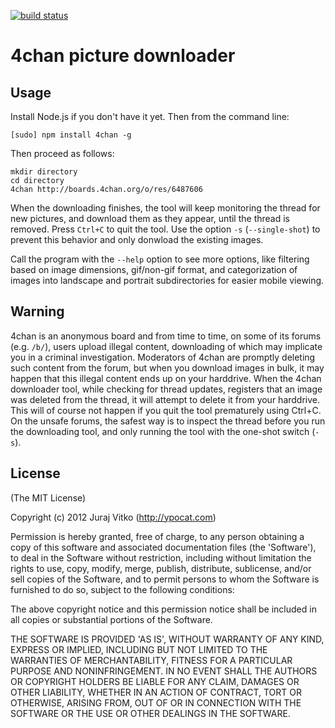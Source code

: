 [![build status](https://secure.travis-ci.org/ypocat/4chan.png)](http://travis-ci.org/ypocat/4chan)
# 4chan picture downloader

## Usage

Install Node.js if you don't have it yet. Then from the command line:
	
	[sudo] npm install 4chan -g

Then proceed as follows:
	
	mkdir directory
	cd directory
	4chan http://boards.4chan.org/o/res/6487606

When the downloading finishes, the tool will keep monitoring the thread for new pictures, and download them as they appear, until the thread is removed. Press `Ctrl+C` to quit the tool. Use the option `-s` (`--single-shot`) to prevent this behavior and only donwload the existing images.

Call the program with the `--help` option to see more options, like filtering based on image dimensions, gif/non-gif format, and categorization of images into landscape and portrait subdirectories for easier mobile viewing.

## Warning

4chan is an anonymous board and from time to time, on some of its forums (e.g. `/b/`), users upload illegal content, downloading of which may implicate you in a criminal investigation. Moderators of 4chan are promptly deleting such content from the forum, but when you download images in bulk, it may happen that this illegal content ends up on your harddrive.
When the 4chan downloader tool, while checking for thread updates, registers that an image was deleted from the thread, it will attempt to delete it from your harddrive. This will of course not happen if you quit the tool prematurely using Ctrl+C.
On the unsafe forums, the safest way is to inspect the thread before you run the downloading tool, and only running the tool with the one-shot switch (`-s`).


## License
(The MIT License)

Copyright (c) 2012 Juraj Vitko (http://ypocat.com)

Permission is hereby granted, free of charge, to any person obtaining a copy of this software and associated documentation files (the 'Software'), to deal in the Software without restriction, including without limitation the rights to use, copy, modify, merge, publish, distribute, sublicense, and/or sell copies of the Software, and to permit persons to whom the Software is furnished to do so, subject to the following conditions:

The above copyright notice and this permission notice shall be included in all copies or substantial portions of the Software.

THE SOFTWARE IS PROVIDED 'AS IS', WITHOUT WARRANTY OF ANY KIND, EXPRESS OR IMPLIED, INCLUDING BUT NOT LIMITED TO THE WARRANTIES OF MERCHANTABILITY, FITNESS FOR A PARTICULAR PURPOSE AND NONINFRINGEMENT. IN NO EVENT SHALL THE AUTHORS OR COPYRIGHT HOLDERS BE LIABLE FOR ANY CLAIM, DAMAGES OR OTHER LIABILITY, WHETHER IN AN ACTION OF CONTRACT, TORT OR OTHERWISE, ARISING FROM, OUT OF OR IN CONNECTION WITH THE SOFTWARE OR THE USE OR OTHER DEALINGS IN THE SOFTWARE.